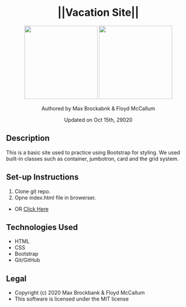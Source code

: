 <h1 align="center">||Vacation Site||</h1>
<div align="center">
<img src="https://github.com/MaxBrockbank.png" width="200px" height="auto" >
<img src="https://github.com/fmacc3.png" width="200px" height="auto" >
</div>
<p align="center">Authored by Max Brockabnk & Floyd McCallum</p>
<p align="center">Updated on Oct 15th, 29020</p>

## Description
This is a basic site used to practice using Bootstrap for styling. We used built-in classes such as container, jumbotron, card and the grid system. 

## Set-up Instructions
1. Clone git repo.
2. Opne index.html file in browerser.
* OR <a href="https://maxbrockbank.github.io/basic-site-template/">Click Here</a>

## Technologies Used
* HTML
* CSS
* Bootstrap
* Git/GitHub

## Legal
* Copyright (c) 2020 Max Brockbank & Floyd McCallum
* This software is licensed under the MIT license
